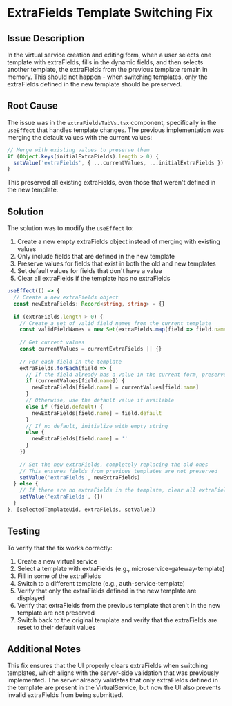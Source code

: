 # ExtraFields Template Switching Fix

## Issue Description

In the virtual service creation and editing form, when a user selects one template with extraFields, fills in the dynamic fields, and then selects another template, the extraFields from the previous template remain in memory. This should not happen - when switching templates, only the extraFields defined in the new template should be preserved.

## Root Cause

The issue was in the `extraFieldsTabVs.tsx` component, specifically in the `useEffect` that handles template changes. The previous implementation was merging the default values with the current values:

```typescript
// Merge with existing values to preserve them
if (Object.keys(initialExtraFields).length > 0) {
  setValue('extraFields', { ...currentValues, ...initialExtraFields })
}
```

This preserved all existing extraFields, even those that weren't defined in the new template.

## Solution

The solution was to modify the `useEffect` to:

1. Create a new empty extraFields object instead of merging with existing values
2. Only include fields that are defined in the new template
3. Preserve values for fields that exist in both the old and new templates
4. Set default values for fields that don't have a value
5. Clear all extraFields if the template has no extraFields

```typescript
useEffect(() => {
  // Create a new extraFields object
  const newExtraFields: Record<string, string> = {}
  
  if (extraFields.length > 0) {
    // Create a set of valid field names from the current template
    const validFieldNames = new Set(extraFields.map(field => field.name))
    
    // Get current values
    const currentValues = currentExtraFields || {}
    
    // For each field in the template
    extraFields.forEach(field => {
      // If the field already has a value in the current form, preserve it
      if (currentValues[field.name]) {
        newExtraFields[field.name] = currentValues[field.name]
      } 
      // Otherwise, use the default value if available
      else if (field.default) {
        newExtraFields[field.name] = field.default
      }
      // If no default, initialize with empty string
      else {
        newExtraFields[field.name] = ''
      }
    })
    
    // Set the new extraFields, completely replacing the old ones
    // This ensures fields from previous templates are not preserved
    setValue('extraFields', newExtraFields)
  } else {
    // If there are no extraFields in the template, clear all extraFields
    setValue('extraFields', {})
  }
}, [selectedTemplateUid, extraFields, setValue])
```

## Testing

To verify that the fix works correctly:

1. Create a new virtual service
2. Select a template with extraFields (e.g., microservice-gateway-template)
3. Fill in some of the extraFields
4. Switch to a different template (e.g., auth-service-template)
5. Verify that only the extraFields defined in the new template are displayed
6. Verify that extraFields from the previous template that aren't in the new template are not preserved
7. Switch back to the original template and verify that the extraFields are reset to their default values

## Additional Notes

This fix ensures that the UI properly clears extraFields when switching templates, which aligns with the server-side validation that was previously implemented. The server already validates that only extraFields defined in the template are present in the VirtualService, but now the UI also prevents invalid extraFields from being submitted.